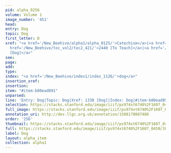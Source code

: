 ```yaml
---
pid: alpha_0256
volume: Volume 1
image_number: '451'
head: 
entry: Dog
topic: Dog
first_letter: D
xref: "<a href='/New_Beehive/alpha1/alpha_0125/'>Catechism</a>|<a href='/New_Beehive/alpha3/alpha_0525/'>Learning</a>|<a
  href='/New_Beehive/toc_vol2/toc2_421/'>2440 [To Teach]</a>|<a href='/New_Beehive/toc_vol2/toc2_261/'>1338
  [Dog]</a>"
see: 
page: 
add: 
type: 
index: "<a href='/New_Beehive/index1/index_1126/'>dog</a>"
insertion_xref: 
insertion: 
item: "#item-b80ead891"
unparsed: 
line: 'Entry: Dog|Topic: Dog|Xref: 1338 [Dog]|Index: Dog|#item-b80ead891'
selection: https://stacks.stanford.edu/image/iiif/ps974xt6740%2F1607_0450/388,2856,3026,434/full/0/default.jpg
full_image: https://stacks.stanford.edu/image/iiif/ps974xt6740%2F1607_0450/full/full/0/default.jpg
annotation_uri: http://dev.llgc.org.uk/annotation/1508178087488
order: '256'
thumbnail: https://stacks.stanford.edu/image/iiif/ps974xt6740%2F1607_0450/388,2856,600,180/250,/0/default.jpg
full: https://stacks.stanford.edu/image/iiif/ps974xt6740%2F1607_0450/388,2856,3026,434/full/0/default.jpg
label: Dog
layout: alpha_item
collection: alpha1
---
```

